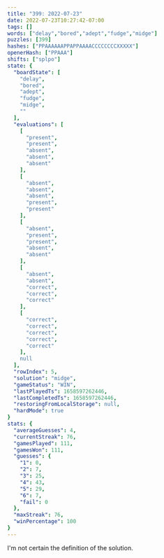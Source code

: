 ```yaml
---
title: "399: 2022-07-23"
date: 2022-07-23T10:27:42-07:00
tags: []
words: ["delay","bored","adept","fudge","midge"]
puzzles: [399]
hashes: ["PPAAAAAAPPAPPAAAACCCCCCCCXXXXX"]
openerHash: ["PPAAA"]
shifts: ["splpo"]
state: {
  "boardState": [
    "delay",
    "bored",
    "adept",
    "fudge",
    "midge",
    ""
  ],
  "evaluations": [
    [
      "present",
      "present",
      "absent",
      "absent",
      "absent"
    ],
    [
      "absent",
      "absent",
      "absent",
      "present",
      "present"
    ],
    [
      "absent",
      "present",
      "present",
      "absent",
      "absent"
    ],
    [
      "absent",
      "absent",
      "correct",
      "correct",
      "correct"
    ],
    [
      "correct",
      "correct",
      "correct",
      "correct",
      "correct"
    ],
    null
  ],
  "rowIndex": 5,
  "solution": "midge",
  "gameStatus": "WIN",
  "lastPlayedTs": 1658597262446,
  "lastCompletedTs": 1658597262446,
  "restoringFromLocalStorage": null,
  "hardMode": true
}
stats: {
  "averageGuesses": 4,
  "currentStreak": 76,
  "gamesPlayed": 111,
  "gamesWon": 111,
  "guesses": {
    "1": 0,
    "2": 7,
    "3": 25,
    "4": 43,
    "5": 29,
    "6": 7,
    "fail": 0
  },
  "maxStreak": 76,
  "winPercentage": 100
}
---
```


<!-- more -->
I'm not certain the definition of the solution. 
